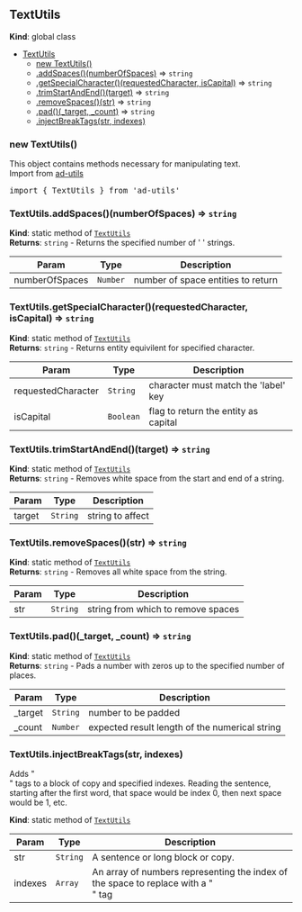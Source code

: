 <a name="TextUtils"></a>

## TextUtils
**Kind**: global class  

* [TextUtils](#TextUtils)
    * [new TextUtils()](#new_TextUtils_new)
    * [.addSpaces()(numberOfSpaces)](#TextUtils.addSpaces_new) ⇒ <code>string</code>
    * [.getSpecialCharacter()(requestedCharacter, isCapital)](#TextUtils.getSpecialCharacter_new) ⇒ <code>string</code>
    * [.trimStartAndEnd()(target)](#TextUtils.trimStartAndEnd_new) ⇒ <code>string</code>
    * [.removeSpaces()(str)](#TextUtils.removeSpaces_new) ⇒ <code>string</code>
    * [.pad()(_target, _count)](#TextUtils.pad_new) ⇒ <code>string</code>
    * [.injectBreakTags(str, indexes)](#TextUtils.injectBreakTags)

<a name="new_TextUtils_new"></a>

### new TextUtils()
This object contains methods necessary for manipulating text. <br>
Import from <a href="https://github.com/ff0000-ad-tech/ad-utils">ad-utils</a>
<pre class="sunlight-highlight-javascript">
import { TextUtils } from 'ad-utils'
</pre>

<a name="TextUtils.addSpaces_new"></a>

### TextUtils.addSpaces()(numberOfSpaces) ⇒ <code>string</code>
**Kind**: static method of [<code>TextUtils</code>](#TextUtils)  
**Returns**: <code>string</code> - Returns the specified number of '&nbsp;' strings.  

| Param | Type | Description |
| --- | --- | --- |
| numberOfSpaces | <code>Number</code> | number of space entities to return |

<a name="TextUtils.getSpecialCharacter_new"></a>

### TextUtils.getSpecialCharacter()(requestedCharacter, isCapital) ⇒ <code>string</code>
**Kind**: static method of [<code>TextUtils</code>](#TextUtils)  
**Returns**: <code>string</code> - Returns entity equivilent for specified character.  

| Param | Type | Description |
| --- | --- | --- |
| requestedCharacter | <code>String</code> | character must match the 'label' key |
| isCapital | <code>Boolean</code> | flag to return the entity as capital |

<a name="TextUtils.trimStartAndEnd_new"></a>

### TextUtils.trimStartAndEnd()(target) ⇒ <code>string</code>
**Kind**: static method of [<code>TextUtils</code>](#TextUtils)  
**Returns**: <code>string</code> - Removes white space from the start and end of a string.  

| Param | Type | Description |
| --- | --- | --- |
| target | <code>String</code> | string to affect |

<a name="TextUtils.removeSpaces_new"></a>

### TextUtils.removeSpaces()(str) ⇒ <code>string</code>
**Kind**: static method of [<code>TextUtils</code>](#TextUtils)  
**Returns**: <code>string</code> - Removes all white space from the string.  

| Param | Type | Description |
| --- | --- | --- |
| str | <code>String</code> | string from which to remove spaces |

<a name="TextUtils.pad_new"></a>

### TextUtils.pad()(_target, _count) ⇒ <code>string</code>
**Kind**: static method of [<code>TextUtils</code>](#TextUtils)  
**Returns**: <code>string</code> - Pads a number with zeros up to the specified number of places.  

| Param | Type | Description |
| --- | --- | --- |
| _target | <code>String</code> | number to be padded |
| _count | <code>Number</code> | expected result length of the numerical string |

<a name="TextUtils.injectBreakTags"></a>

### TextUtils.injectBreakTags(str, indexes)
Adds "<br>" tags to a block of copy and specified indexes. Reading the sentence, starting
		after the first word, that space would be index 0, then next space would be 1, etc.

**Kind**: static method of [<code>TextUtils</code>](#TextUtils)  

| Param | Type | Description |
| --- | --- | --- |
| str | <code>String</code> | A sentence or long block or copy. |
| indexes | <code>Array</code> | An array of numbers representing the index of the space to replace with a "<br>" tag |

